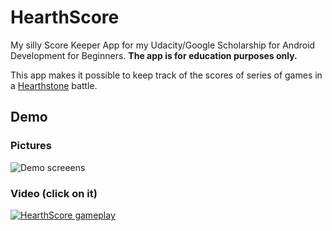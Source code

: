 # HearthScore

My silly Score Keeper App for my Udacity/Google Scholarship for Android Development for Beginners. **The app is for education purposes only.**

This app makes it possible to keep track of the scores of series of games in a [Hearthstone](http://us.battle.net/hearthstone/en/) battle.

## Demo

### Pictures

![Demo screeens](https://c1.staticflickr.com/4/3679/33221587620_c70f377cc0_c.jpg)

### Video (click on it)

[![HearthScore gameplay](https://img.youtube.com/vi/xzj1ClxrgLA/0.jpg)](http://www.youtube.com/watch?v=xzj1ClxrgLA)